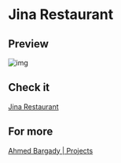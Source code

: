 # Jina Restaurant

## Preview

![img](https://firebasestorage.googleapis.com/v0/b/portfoliov2-ba7d2.appspot.com/o/projects%2FWEB_DEVELOPMENT%2Fhttps%3A%2Fjina-restaurant.web.app?alt=media&token=f292b58a-3c2a-4ae7-8952-70040c34815f)

## Check it

[Jina Restaurant](https://jina-restaurant.web.app)

## For more

[Ahmed Bargady | Projects](https://ahmedbaragdy.me/projects)
